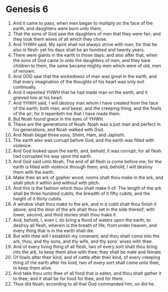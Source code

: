 ﻿# Genesis 6
1. And it came to pass, when men began to multiply on the face of the earth, and daughters were born unto them, 
2. That the sons of God saw the daughters of men that they were fair; and they took them wives of all which they chose. 
3. And YHWH said, My spirit shall not always strive with man, for that he also is flesh: yet his days shall be an hundred and twenty years. 
4. There were giants in the earth in those days; and also after that, when the sons of God came in unto the daughters of men, and they bare children to them, the same became mighty men which were of old, men of renown. 
5.  And GOD saw that the wickedness of man was great in the earth, and that every imagination of the thoughts of his heart was only evil continually. 
6. And it repented YHWH that he had made man on the earth, and it grieved him at his heart. 
7. And YHWH said, I will destroy man whom I have created from the face of the earth; both man, and beast, and the creeping thing, and the fowls of the air; for it repenteth me that I have made them. 
8. But Noah found grace in the eyes of YHWH. 
9.  These are the generations of Noah: Noah was a just man and perfect in his generations, and Noah walked with God. 
10. And Noah begat three sons, Shem, Ham, and Japheth. 
11. The earth also was corrupt before God, and the earth was filled with violence. 
12. And God looked upon the earth, and, behold, it was corrupt; for all flesh had corrupted his way upon the earth. 
13. And God said unto Noah, The end of all flesh is come before me; for the earth is filled with violence through them; and, behold, I will destroy them with the earth. 
14.  Make thee an ark of gopher wood; rooms shalt thou make in the ark, and shalt pitch it within and without with pitch. 
15. And this is the fashion which thou shalt make it of: The length of the ark shall be three hundred cubits, the breadth of it fifty cubits, and the height of it thirty cubits. 
16. A window shalt thou make to the ark, and in a cubit shalt thou finish it above; and the door of the ark shalt thou set in the side thereof; with lower, second, and third stories shalt thou make it. 
17. And, behold, I, even I, do bring a flood of waters upon the earth, to destroy all flesh, wherein is the breath of life, from under heaven; and every thing that is in the earth shall die. 
18. But with thee will I establish my covenant; and thou shalt come into the ark, thou, and thy sons, and thy wife, and thy sons’ wives with thee. 
19. And of every living thing of all flesh, two of every sort shalt thou bring into the ark, to keep them alive with thee; they shall be male and female. 
20. Of fowls after their kind, and of cattle after their kind, of every creeping thing of the earth after his kind, two of every sort shall come unto thee, to keep them alive. 
21. And take thou unto thee of all food that is eaten, and thou shalt gather it to thee; and it shall be for food for thee, and for them. 
22. Thus did Noah; according to all that God commanded him, so did he. 
